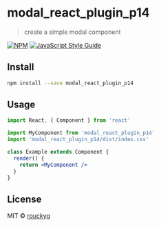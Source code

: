 # modal_react_plugin_p14

> create a simple modal component

[![NPM](https://img.shields.io/npm/v/modal_react_plugin_p14.svg)](https://www.npmjs.com/package/modal_react_plugin_p14) [![JavaScript Style Guide](https://img.shields.io/badge/code_style-standard-brightgreen.svg)](https://standardjs.com)

## Install

```bash
npm install --save modal_react_plugin_p14
```

## Usage

```jsx
import React, { Component } from 'react'

import MyComponent from 'modal_react_plugin_p14'
import 'modal_react_plugin_p14/dist/index.css'

class Example extends Component {
  render() {
    return <MyComponent />
  }
}
```

## License

MIT © [rouckyg](https://github.com/rouckyg)
